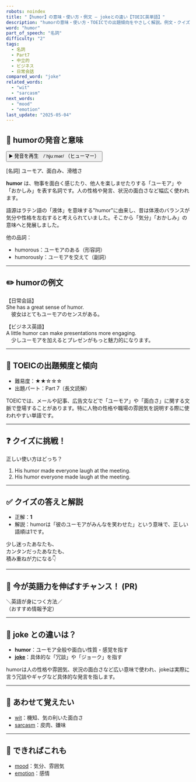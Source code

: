 ```yaml
---
robots: noindex
title: "【humor】の意味・使い方・例文 ― jokeとの違い【TOEIC英単語】"
description: "humorの意味・使い方・TOEICでの出題傾向をやさしく解説。例文・クイズ付きでjokeとの違いもわかりやすく学べます。"
word: "humor"
part_of_speech: "名詞"
difficulty: "2"
tags:
  - 名詞
  - Part7
  - 中立的
  - ビジネス
  - 日常会話
compared_word: "joke"
related_words:
  - "wit"
  - "sarcasm"
next_words:
  - "mood"
  - "emotion"
last_update: "2025-05-04"
---
```


## 🔰 humorの発音と意味

<button class="play-audio" onclick="playTTS('humor')">
  <span class="play-audio-main">
    ▶️ 発音を再生　/ˈhjuːmər/
  </span>
  <span class="play-audio-sub">
    （ヒューマー）
  </span>
</button>

[名詞] ユーモア、面白み、滑稽さ

**humor** は、物事を面白く感じたり、他人を楽しませたりする「ユーモア」や「おかしみ」を表す名詞です。人の性格や発言、状況の面白さなど幅広く使われます。

語源はラテン語の「液体」を意味する"humor"に由来し、昔は体液のバランスが気分や性格を左右すると考えられていました。そこから「気分」「おかしみ」の意味へと発展しました。

他の品詞：  
- humorous：ユーモアのある（形容詞）
- humorously：ユーモアを交えて（副詞）

---

## ✏️ humorの例文

【日常会話】  
She has a great sense of humor.  
　彼女はとてもユーモアのセンスがある。

【ビジネス英語】  
A little humor can make presentations more engaging.  
　少しユーモアを加えるとプレゼンがもっと魅力的になります。

---

## 🎯 TOEICの出題頻度と傾向

- 難易度：★★☆☆☆
- 出題パート：Part 7（長文読解）

TOEICでは、メールや記事、広告文などで「ユーモア」や「面白さ」に関する文脈で登場することがあります。特に人物の性格や職場の雰囲気を説明する際に使われやすい単語です。

---

## ❓ クイズに挑戦！

正しい使い方はどっち？

1. His humor made everyone laugh at the meeting.  
2. His humor everyone made laugh at the meeting.

---

## ✅ クイズの答えと解説

- 正解：**1**
- 解説：humorは「彼のユーモアがみんなを笑わせた」という意味で、正しい語順は1です。

少し迷ったあなたも、  
カンタンだったあなたも、  
積み重ねが力になる👇️

---

## 🚀 今が英語力を伸ばすチャンス！ (PR)

<div class="info-center">
＼英語が身につく方法／<br>  
（おすすめ情報予定）
</div>

---

## 🤔  joke との違いは？

- **humor**：ユーモア全般や面白い性質・感覚を指す
- **[joke](/word/joke)**：具体的な「冗談」や「ジョーク」を指す

humorは人の性格や雰囲気、状況の面白さなど広い意味で使われ、jokeは実際に言う冗談やギャグなど具体的な発言を指します。

---

## 🧩 あわせて覚えたい

- [wit](/word/wit)：機知、気の利いた面白さ
- [sarcasm](/word/sarcasm)：皮肉、嫌味

---

## 📖 できればこれも

- [mood](/word/mood)：気分、雰囲気
- [emotion](/word/emotion)：感情

<!-- cvid: aid47_bid00 -->
